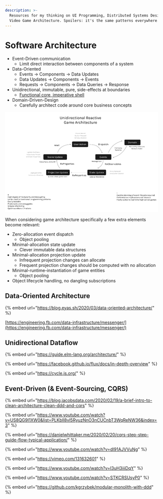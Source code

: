 ```yaml
---
description: >-
  Resources for my thinking on UI Programming, Distributed Systems Design and
  Video Game Architecture. Spoilers: it's the same patterns everywhere.
---
```


# Software Architecture

* Event-Driven communication
  * Limit direct interaction between components of a system
* Data-Oriented
  * Events -&gt; Components -&gt; Data Updates
  * Data Updates -&gt; Components -&gt; Events
  * Requests -&gt; Components -&gt; Data Queries -&gt; Response
* Unidirectional, immutable, pure, side-effects at boundaries
  * [Functional core, imperative shell](https://app.gitbook.com/@bfollington/s/notes/~/drafts/-M1wtdl3z8PnDUBSFQlc/programming/functional-programming/functional-core-imperative-shell)
* Domain-Driven-Design
  * Carefully architect code around core business concepts

![My take on video-game architecture](../.gitbook/assets/arch.png)

When considering game architecture specifically a few extra elements become relevant:

* Zero-allocation event dispatch
  * Object pooling
* Minimal-allocation state update
  * Clever immutable data structures
* Minimal-allocation projection update
  * Infrequent projection changes can allocate
  * Frequent projection changes should be computed with no allocation
* Minimal-runtime-instantiation of game entities
  * Object pooling
* Object lifecycle handling, no dangling subscriptions

## Data-Oriented Architecture

{% embed url="https://blog.eyas.sh/2020/03/data-oriented-architecture/" %}

[https://engineering.fb.com/data-infrastructure/messenger/](https://engineering.fb.com/data-infrastructure/messenger/)

## Unidirectional Dataflow

{% embed url="https://guide.elm-lang.org/architecture/" %}

{% embed url="https://facebook.github.io/flux/docs/in-depth-overview" %}

{% embed url="https://cycle.js.org/" %}

## Event-Driven \(& Event-Sourcing, CQRS\)

{% embed url="https://blog.jacobsdata.com/2020/02/19/a-brief-intro-to-clean-architecture-clean-ddd-and-cqrs" %}

{% embed url="https://www.youtube.com/watch?v=US8QG9I1XW0&list=PLKbIl8vl5RyuzNnO3nCUCnbT3WqReNW36&index=3" %}

{% embed url="https://danielwhittaker.me/2020/02/20/cqrs-step-step-guide-flow-typical-application/" %}

{% embed url="https://www.youtube.com/watch?v=dI91AJVVuNg" %}

{% embed url="https://vimeo.com/131632601" %}

{% embed url="https://www.youtube.com/watch?v=I3uH3iiiDqY" %}

{% embed url="https://www.youtube.com/watch?v=STKCRSUsyP0" %}

{% embed url="https://github.com/kgrzybek/modular-monolith-with-ddd" %}




